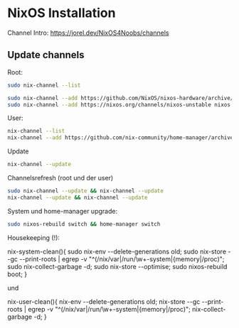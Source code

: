 # NixOS Installation

Channel Intro: https://jorel.dev/NixOS4Noobs/channels

## Update channels

Root:

```sh
sudo nix-channel --list

sudo nix-channel --add https://github.com/NixOS/nixos-hardware/archive/master.tar.gz nixos-hardware
sudo nix-channel --add https://nixos.org/channels/nixos-unstable nixos
```

User:

```sh
nix-channel --list 
nix-channel --add https://github.com/nix-community/home-manager/archive/master.tar.gz home-manager
```

Update

```sh
nix-channel --update
```

Channelsrefresh (root und der user)

```sh
sudo nix-channel --update && nix-channel --update
nix-channel --update && nix-channel --update
```

System und home-manager upgrade:

```sh
sudo nixos-rebuild switch && home-manager switch 
```


Housekeeping (!):

nix-system-clean(){ sudo nix-env --delete-generations old; sudo nix-store --gc --print-roots | egrep -v "^(/nix/var|/run/\w+-system|\{memory|/proc)"; sudo nix-collect-garbage -d; sudo nix-store --optimise; sudo nixos-rebuild boot; }

und

nix-user-clean(){ nix-env --delete-generations old; nix-store --gc --print-roots | egrep -v "^(/nix/var|/run/\w+-system|\{memory|/proc)"; nix-collect-garbage -d; }



